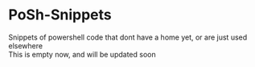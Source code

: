 # PoSh-Snippets
Snippets of powershell code that dont have a home yet, or are just used elsewhere
</br>
This is empty now, and will be updated soon
